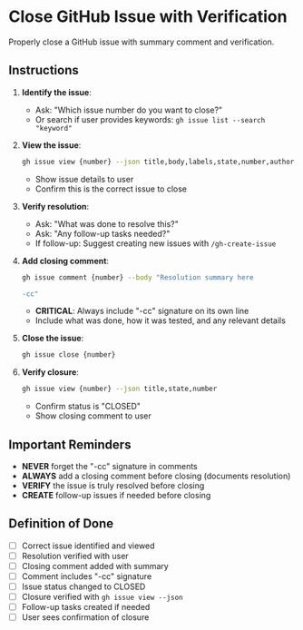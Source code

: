 # Close GitHub Issue with Verification

Properly close a GitHub issue with summary comment and verification.

## Instructions

1. **Identify the issue**:
   - Ask: "Which issue number do you want to close?"
   - Or search if user provides keywords: `gh issue list --search "keyword"`

2. **View the issue**:
   ```bash
   gh issue view {number} --json title,body,labels,state,number,author,assignees
   ```
   - Show issue details to user
   - Confirm this is the correct issue to close

3. **Verify resolution**:
   - Ask: "What was done to resolve this?"
   - Ask: "Any follow-up tasks needed?"
   - If follow-up: Suggest creating new issues with `/gh-create-issue`

4. **Add closing comment**:
   ```bash
   gh issue comment {number} --body "Resolution summary here

   -cc"
   ```
   - **CRITICAL**: Always include "-cc" signature on its own line
   - Include what was done, how it was tested, and any relevant details

5. **Close the issue**:
   ```bash
   gh issue close {number}
   ```

6. **Verify closure**:
   ```bash
   gh issue view {number} --json title,state,number
   ```
   - Confirm status is "CLOSED"
   - Show closing comment to user

## Important Reminders

- **NEVER** forget the "-cc" signature in comments
- **ALWAYS** add a closing comment before closing (documents resolution)
- **VERIFY** the issue is truly resolved before closing
- **CREATE** follow-up issues if needed before closing

## Definition of Done

- [ ] Correct issue identified and viewed
- [ ] Resolution verified with user
- [ ] Closing comment added with summary
- [ ] Comment includes "-cc" signature
- [ ] Issue status changed to CLOSED
- [ ] Closure verified with `gh issue view --json`
- [ ] Follow-up tasks created if needed
- [ ] User sees confirmation of closure
